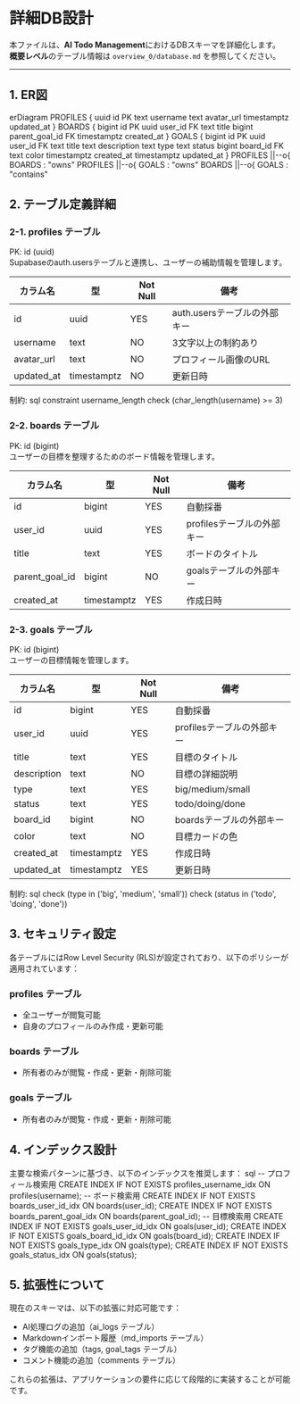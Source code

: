 # 詳細DB設計

本ファイルは、**AI Todo Management**におけるDBスキーマを詳細化します。  
**概要レベル**のテーブル情報は `overview_0/database.md` を参照してください。

---

## 1. ER図
erDiagram
PROFILES {
uuid id PK
text username
text avatar_url
timestamptz updated_at
}
BOARDS {
bigint id PK
uuid user_id FK
text title
bigint parent_goal_id FK
timestamptz created_at
}
GOALS {
bigint id PK
uuid user_id FK
text title
text description
text type
text status
bigint board_id FK
text color
timestamptz created_at
timestamptz updated_at
}
PROFILES ||--o{ BOARDS : "owns"
PROFILES ||--o{ GOALS : "owns"
BOARDS ||--o{ GOALS : "contains"



## 2. テーブル定義詳細

### 2-1. profiles テーブル
PK: id (uuid)  
Supabaseのauth.usersテーブルと連携し、ユーザーの補助情報を管理します。

| カラム名    | 型          | Not Null | 備考                          |
|------------|-------------|----------|-------------------------------|
| id         | uuid        | YES      | auth.usersテーブルの外部キー    |
| username   | text        | NO       | 3文字以上の制約あり             |
| avatar_url | text        | NO       | プロフィール画像のURL           |
| updated_at | timestamptz | NO       | 更新日時                       |

制約:
sql
constraint username_length check (char_length(username) >= 3)

### 2-2. boards テーブル
PK: id (bigint)  
ユーザーの目標を整理するためのボード情報を管理します。

| カラム名        | 型          | Not Null | 備考                    |
|----------------|-------------|----------|------------------------|
| id             | bigint      | YES      | 自動採番                |
| user_id        | uuid        | YES      | profilesテーブルの外部キー |
| title          | text        | YES      | ボードのタイトル         |
| parent_goal_id | bigint      | NO       | goalsテーブルの外部キー   |
| created_at     | timestamptz | YES      | 作成日時                |

### 2-3. goals テーブル
PK: id (bigint)  
ユーザーの目標情報を管理します。

| カラム名     | 型          | Not Null | 備考                    |
|-------------|-------------|----------|------------------------|
| id          | bigint      | YES      | 自動採番                |
| user_id     | uuid        | YES      | profilesテーブルの外部キー |
| title       | text        | YES      | 目標のタイトル           |
| description | text        | NO       | 目標の詳細説明           |
| type        | text        | YES      | big/medium/small       |
| status      | text        | YES      | todo/doing/done        |
| board_id    | bigint      | NO       | boardsテーブルの外部キー  |
| color       | text        | NO       | 目標カードの色           |
| created_at  | timestamptz | YES      | 作成日時                |
| updated_at  | timestamptz | YES      | 更新日時                |

制約:
sql
check (type in ('big', 'medium', 'small'))
check (status in ('todo', 'doing', 'done'))


## 3. セキュリティ設定

各テーブルにはRow Level Security (RLS)が設定されており、以下のポリシーが適用されています：

### profiles テーブル
- 全ユーザーが閲覧可能
- 自身のプロフィールのみ作成・更新可能

### boards テーブル
- 所有者のみが閲覧・作成・更新・削除可能

### goals テーブル
- 所有者のみが閲覧・作成・更新・削除可能

## 4. インデックス設計

主要な検索パターンに基づき、以下のインデックスを推奨します：
sql
-- プロフィール検索用
CREATE INDEX IF NOT EXISTS profiles_username_idx ON profiles(username);
-- ボード検索用
CREATE INDEX IF NOT EXISTS boards_user_id_idx ON boards(user_id);
CREATE INDEX IF NOT EXISTS boards_parent_goal_idx ON boards(parent_goal_id);
-- 目標検索用
CREATE INDEX IF NOT EXISTS goals_user_id_idx ON goals(user_id);
CREATE INDEX IF NOT EXISTS goals_board_id_idx ON goals(board_id);
CREATE INDEX IF NOT EXISTS goals_type_idx ON goals(type);
CREATE INDEX IF NOT EXISTS goals_status_idx ON goals(status);


## 5. 拡張性について

現在のスキーマは、以下の拡張に対応可能です：

- AI処理ログの追加（ai_logs テーブル）
- Markdownインポート履歴（md_imports テーブル）
- タグ機能の追加（tags, goal_tags テーブル）
- コメント機能の追加（comments テーブル）

これらの拡張は、アプリケーションの要件に応じて段階的に実装することが可能です。